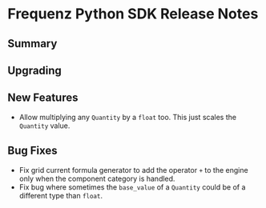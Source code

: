 # Frequenz Python SDK Release Notes

## Summary

<!-- Here goes a general summary of what this release is about -->

## Upgrading

<!-- Here goes notes on how to upgrade from previous versions, including deprecations and what they should be replaced with -->

## New Features

- Allow multiplying any `Quantity` by a `float` too. This just scales the `Quantity` value.

## Bug Fixes

- Fix grid current formula generator to add the operator `+` to the engine only when the component category is handled.
- Fix bug where sometimes the `base_value` of a `Quantity` could be of a different type than `float`.
